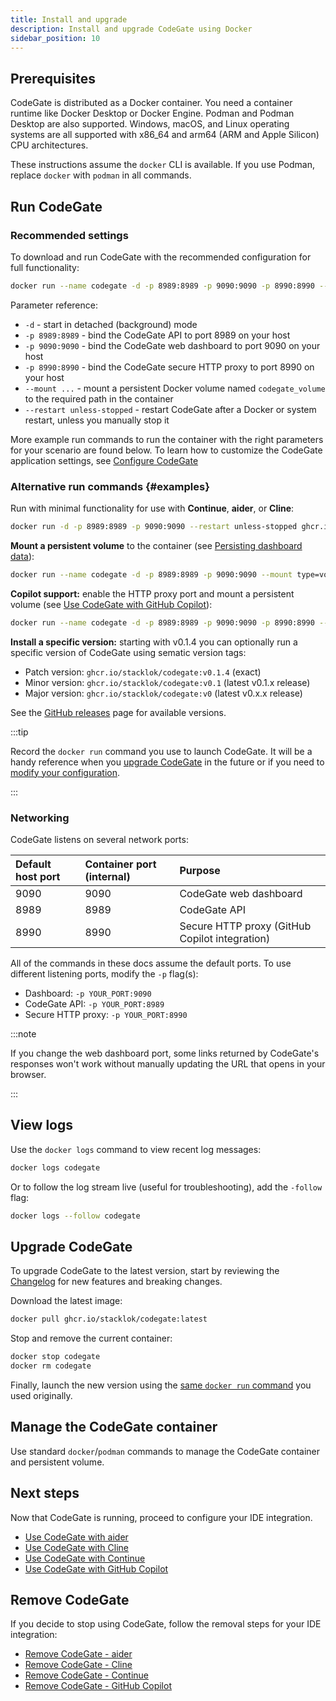 ```yaml
---
title: Install and upgrade
description: Install and upgrade CodeGate using Docker
sidebar_position: 10
---
```


## Prerequisites

CodeGate is distributed as a Docker container. You need a container runtime like
Docker Desktop or Docker Engine. Podman and Podman Desktop are also supported.
Windows, macOS, and Linux operating systems are all supported with x86_64 and
arm64 (ARM and Apple Silicon) CPU architectures.

These instructions assume the `docker` CLI is available. If you use Podman,
replace `docker` with `podman` in all commands.

## Run CodeGate

### Recommended settings

To download and run CodeGate with the recommended configuration for full
functionality:

```bash
docker run --name codegate -d -p 8989:8989 -p 9090:9090 -p 8990:8990 --mount type=volume,src=codegate_volume,dst=/app/codegate_volume --restart unless-stopped ghcr.io/stacklok/codegate:latest
```

Parameter reference:

- `-d` - start in detached (background) mode
- `-p 8989:8989` - bind the CodeGate API to port 8989 on your host
- `-p 9090:9090` - bind the CodeGate web dashboard to port 9090 on your host
- `-p 8990:8990` - bind the CodeGate secure HTTP proxy to port 8990 on your host
- `--mount ...` - mount a persistent Docker volume named `codegate_volume` to
  the required path in the container
- `--restart unless-stopped` - restart CodeGate after a Docker or system
  restart, unless you manually stop it

More example run commands to run the container with the right parameters for
your scenario are found below. To learn how to customize the CodeGate
application settings, see [Configure CodeGate](./configure.md)

### Alternative run commands {#examples}

Run with minimal functionality for use with **Continue**, **aider**, or
**Cline**:

```bash
docker run -d -p 8989:8989 -p 9090:9090 --restart unless-stopped ghcr.io/stacklok/codegate:latest
```

**Mount a persistent volume** to the container (see
[Persisting dashboard data](./dashboard.md#persisting-dashboard-data)):

```bash
docker run --name codegate -d -p 8989:8989 -p 9090:9090 --mount type=volume,src=codegate_volume,dst=/app/codegate_volume --restart unless-stopped ghcr.io/stacklok/codegate:latest
```

**Copilot support:** enable the HTTP proxy port and mount a persistent volume
(see [Use CodeGate with GitHub Copilot](./use-with-copilot.mdx)):

```bash
docker run --name codegate -d -p 8989:8989 -p 9090:9090 -p 8990:8990 --mount type=volume,src=codegate_volume,dst=/app/codegate_volume --restart unless-stopped ghcr.io/stacklok/codegate:latest
```

**Install a specific version:** starting with v0.1.4 you can optionally run a
specific version of CodeGate using sematic version tags:

- Patch version: `ghcr.io/stacklok/codegate:v0.1.4` (exact)
- Minor version: `ghcr.io/stacklok/codegate:v0.1` (latest v0.1.x release)
- Major version: `ghcr.io/stacklok/codegate:v0` (latest v0.x.x release)

See the [GitHub releases](https://github.com/stacklok/codegate/releases) page
for available versions.

:::tip

Record the `docker run` command you use to launch CodeGate. It will be a handy
reference when you [upgrade CodeGate](#upgrade-codegate) in the future or if you
need to [modify your configuration](./configure.md).

:::

### Networking

CodeGate listens on several network ports:

| Default host port | Container port (internal) | Purpose                                        |
| :---------------- | :------------------------ | :--------------------------------------------- |
| 9090              | 9090                      | CodeGate web dashboard                         |
| 8989              | 8989                      | CodeGate API                                   |
| 8990              | 8990                      | Secure HTTP proxy (GitHub Copilot integration) |

All of the commands in these docs assume the default ports. To use different
listening ports, modify the `-p` flag(s):

- Dashboard: `-p YOUR_PORT:9090`
- CodeGate API: `-p YOUR_PORT:8989`
- Secure HTTP proxy: `-p YOUR_PORT:8990`

:::note

If you change the web dashboard port, some links returned by CodeGate's
responses won't work without manually updating the URL that opens in your
browser.

:::

## View logs

Use the `docker logs` command to view recent log messages:

```bash
docker logs codegate
```

Or to follow the log stream live (useful for troubleshooting), add the `-follow`
flag:

```bash
docker logs --follow codegate
```

## Upgrade CodeGate

To upgrade CodeGate to the latest version, start by reviewing the
[Changelog](../about/changelog.md) for new features and breaking changes.

Download the latest image:

```bash
docker pull ghcr.io/stacklok/codegate:latest
```

Stop and remove the current container:

```bash
docker stop codegate
docker rm codegate
```

Finally, launch the new version using the
[same `docker run` command](#recommended-settings) you used originally.

## Manage the CodeGate container

Use standard `docker`/`podman` commands to manage the CodeGate container and
persistent volume.

## Next steps

Now that CodeGate is running, proceed to configure your IDE integration.

- [Use CodeGate with aider](./use-with-aider.mdx)
- [Use CodeGate with Cline](./use-with-cline.mdx)
- [Use CodeGate with Continue](./use-with-continue.mdx)
- [Use CodeGate with GitHub Copilot](./use-with-copilot.mdx)

## Remove CodeGate

If you decide to stop using CodeGate, follow the removal steps for your IDE
integration:

- [Remove CodeGate - aider](./use-with-aider.mdx#remove-codegate)
- [Remove CodeGate - Cline](./use-with-cline.mdx#remove-codegate)
- [Remove CodeGate - Continue](./use-with-continue.mdx#remove-codegate)
- [Remove CodeGate - GitHub Copilot](./use-with-copilot.mdx#remove-codegate)
